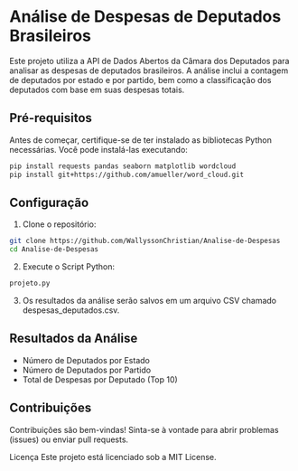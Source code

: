 # Análise de Despesas de Deputados Brasileiros

Este projeto utiliza a API de Dados Abertos da Câmara dos Deputados para analisar as despesas de deputados brasileiros. A análise inclui a contagem de deputados por estado e por partido, bem como a classificação dos deputados com base em suas despesas totais.

## Pré-requisitos

Antes de começar, certifique-se de ter instalado as bibliotecas Python necessárias. Você pode instalá-las executando:

```bash
pip install requests pandas seaborn matplotlib wordcloud
pip install git+https://github.com/amueller/word_cloud.git
```

## Configuração

1. Clone o repositório:
```bash
git clone https://github.com/WallyssonChristian/Analise-de-Despesas
cd Analise-de-Despesas
```
2. Execute o Script Python:
```bash
projeto.py
```
3. Os resultados da análise serão salvos em um arquivo CSV chamado despesas_deputados.csv.

## Resultados da Análise
- Número de Deputados por Estado
- Número de Deputados por Partido
- Total de Despesas por Deputado (Top 10)

## Contribuições
Contribuições são bem-vindas! Sinta-se à vontade para abrir problemas (issues) ou enviar pull requests.

Licença
Este projeto está licenciado sob a MIT License.
